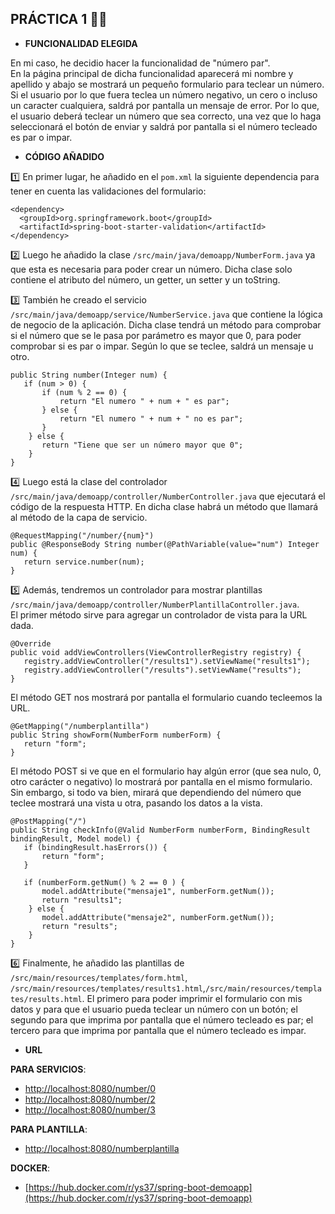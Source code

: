 ## PRÁCTICA 1 :woman_technologist:
* **FUNCIONALIDAD ELEGIDA** <br/>

En mi caso, he decidio hacer la funcionalidad de "número par". <br/>
En la página principal de dicha funcionalidad aparecerá mi nombre y apellido y abajo se mostrará un pequeño formulario para teclear un número. Si el usuario por lo que fuera
teclea un número negativo, un cero o incluso un caracter cualquiera, saldrá por pantalla un mensaje de error. Por lo que, el usuario deberá teclear un número que sea correcto, 
una vez que lo haga seleccionará el botón de enviar y saldrá por pantalla si el número tecleado es par o impar. <br/>

* **CÓDIGO AÑADIDO** <br/>

:one: En primer lugar, he añadido en el `pom.xml` la siguiente dependencia para tener en cuenta las validaciones del formulario: 
```
<dependency>
  <groupId>org.springframework.boot</groupId>
  <artifactId>spring-boot-starter-validation</artifactId>
</dependency>
```

:two: Luego he añadido la clase `/src/main/java/demoapp/NumberForm.java` ya que esta es necesaria para poder crear un número. Dicha clase solo contiene el atributo del número, un getter,
un setter y un toString. <br/>

:three: También he creado el servicio `/src/main/java/demoapp/service/NumberService.java` que contiene la lógica de negocio de la aplicación. Dicha clase tendrá un método para comprobar
si el número que se le pasa por parámetro es mayor que 0, para poder comprobar si es par o impar. Según lo que se teclee, saldrá un mensaje u otro.
```
public String number(Integer num) {
   if (num > 0) {
       if (num % 2 == 0) {
           return "El numero " + num + " es par";
       } else {
           return "El numero " + num + " no es par";
       }
    } else {
       return "Tiene que ser un número mayor que 0";
    }
}
```

:four: Luego está la clase del controlador `/src/main/java/demoapp/controller/NumberController.java` que ejecutará el código de la respuesta HTTP. En dicha clase habrá
un método que llamará al método de la capa de servicio.
```
@RequestMapping("/number/{num}")
public @ResponseBody String number(@PathVariable(value="num") Integer num) {
   return service.number(num);
}
```

:five: Además, tendremos un controlador para mostrar plantillas `/src/main/java/demoapp/controller/NumberPlantillaController.java`.</br>
El primer método sirve para agregar un controlador de vista para la URL dada.
```
@Override
public void addViewControllers(ViewControllerRegistry registry) {
   registry.addViewController("/results1").setViewName("results1");
   registry.addViewController("/results").setViewName("results");
}
```
El método GET nos mostrará por pantalla el formulario cuando tecleemos la URL.
```
@GetMapping("/numberplantilla")
public String showForm(NumberForm numberForm) {
   return "form";
}
```
El método POST si ve que en el formulario hay algún error (que sea nulo, 0, otro carácter o negativo) lo mostrará por pantalla en el mismo formulario. Sin embargo, si todo va bien, mirará que dependiendo del número que teclee mostrará una vista u otra, pasando los datos a la vista.
```
@PostMapping("/")
public String checkInfo(@Valid NumberForm numberForm, BindingResult bindingResult, Model model) {
   if (bindingResult.hasErrors()) {
       return "form";
   }

   if (numberForm.getNum() % 2 == 0 ) {
       model.addAttribute("mensaje1", numberForm.getNum());
       return "results1";
    } else {
       model.addAttribute("mensaje2", numberForm.getNum());
       return "results";
    }
}
```

:six: Finalmente, he añadido las plantillas de `/src/main/resources/templates/form.html`, `/src/main/resources/templates/results1.html`,`/src/main/resources/templates/results.html`. El primero para poder imprimir el formulario con mis datos y para que el usuario
pueda teclear un número con un botón; el segundo para que imprima por pantalla que el número tecleado es par; el tercero para que imprima por pantalla que el número tecleado 
es impar.

* **URL** <br/>

**PARA SERVICIOS**:
- [http://localhost:8080/number/0](http://localhost:8080/number/0)
- [http://localhost:8080/number/2](http://localhost:8080/number/2)
- [http://localhost:8080/number/3](http://localhost:8080/number/3)

**PARA PLANTILLA**:
- [http://localhost:8080/numberplantilla](http://localhost:8080/numberplantilla)

**DOCKER**:
- [https://hub.docker.com/r/ys37/spring-boot-demoapp](https://hub.docker.com/r/ys37/spring-boot-demoapp)
